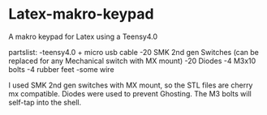 # Latex-makro-keypad
A makro keypad for Latex using a Teensy4.0


partslist:
-teensy4.0 + micro usb cable
-20 SMK 2nd gen Switches (can be replaced for any Mechanical switch with MX mount)
-20 Diodes
-4 M3x10 bolts 
-4 rubber feet
-some wire

I used SMK 2nd gen switches with MX mount, so the STL files are cherry mx compatible.
Diodes were used to prevent Ghosting.
The M3 bolts will self-tap into the shell. 
